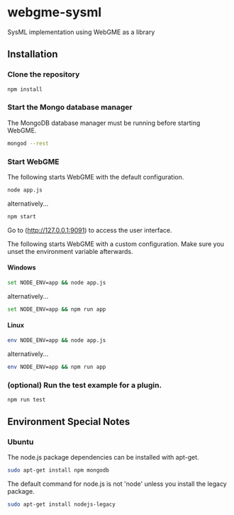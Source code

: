 # webgme-sysml
SysML implementation using WebGME as a library

## Installation

### Clone the repository

``` bash
npm install
```

### Start the Mongo database manager
The MongoDB database manager must be
running before starting WebGME.
``` bash
mongod --rest
```

### Start WebGME 
The following starts WebGME with the default configuration.

``` bash
node app.js 
```
alternatively...
``` bash
npm start
```
Go to (http://127.0.0.1:9091) to access the user interface.

The following starts WebGME with a custom configuration.
Make sure you unset the environment variable afterwards.
#### Windows
``` bash
set NODE_ENV=app && node app.js 
```
alternatively...
``` bash
set NODE_ENV=app && npm run app 
```

#### Linux
``` bash
env NODE_ENV=app && node app.js 
```
alternatively...
``` bash
env NODE_ENV=app && npm run app 
```

### (optional) Run the test example for a plugin.

``` bash
npm run test
```

## Environment Special Notes

### Ubuntu

The node.js package dependencies can be installed with apt-get.
```bash
sudo apt-get install npm mongodb
```

The default command for node.js is not 'node'
unless you install the legacy package.
```bash
sudo apt-get install nodejs-legacy
```
